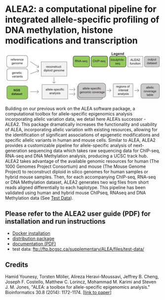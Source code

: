 # ALEA2: a computational pipeline for integrated allele-specific profiling of DNA methylation, histone modifications and transcription

![ALEA2 Pipeline](doc/ALEA2-diagram.png)


Building on our previous work on the ALEA software package, a computational toolbox for allele-specific epigenomics analysis incorporating allelic variation data, we detail here ALEA’s successor - ALEA2. This package dramatically increases the functionality and usability of ALEA, incorporating allelic variation with existing resources, allowing for the identification of significant associations of epigenetic modifications and specific allelic variants in human and mouse cells. Similar to ALEA, ALEA2 provides a customizable pipeline for allele-specific analysis of next-generation sequencing data which takes raw sequencing data for ChIP-seq, RNA-seq and DNA Methylation analysis, producing a UCSC track hub. ALEA2 takes advantage of the available genomic resources for human (The 1000 Genomes Project Consortium) and mouse (The Mouse Genome Project) to reconstruct diploid in silico genomes for human samples or hybrid mouse samples. Then, for each accompanying ChIP-seq, RNA-seq or DNA Methylation dataset, ALEA2 generates two wig files from short reads aligned differentially to each haplotype. This pipeline has been validated using human and hybrid mouse ChIPseq, RNAseq and DNA Methylation data (See [Test Data](#test-data)). 

## Please refer to the ALEA2 user guide (PDF) for installation and run instructions
  
* [Docker installation](https://github.com/hyounesy/ALEA/raw/master/docker)  
* [distribution package](https://github.com/hyounesy/ALEA/raw/master/dist/alea.2.0.tar.gz)
* [documentation (PDF)](https://github.com/hyounesy/ALEA/raw/master/doc/ALEA2-userguide.pdf)
* test data: ftp://ftp.bcgsc.ca/supplementary/ALEA/files/test-data/



## Credits
Hamid Younesy, Torsten Möller, Alireza Heravi-Moussavi, Jeffrey B. Cheng, Joseph F. Costello, Matthew C. Lorincz, Mohammad M. Karimi and Steven J. M. Jones, "ALEA: a toolbox for allele-specific epigenomics analysis." Bioinformatics 30.8 (2014): 1172-1174. [[link to paper](http://bioinformatics.oxfordjournals.org/content/30/8/1172.long)]
